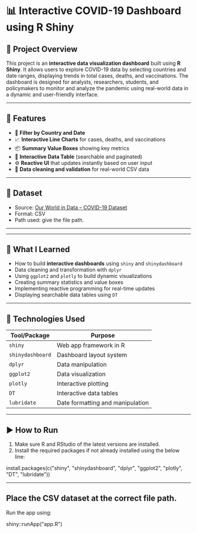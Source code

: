 # 📊 Interactive COVID-19 Dashboard using R Shiny

## 📝 Project Overview

This project is an **interactive data visualization dashboard** built using **R Shiny**. It allows users to explore COVID-19 data by selecting countries and date ranges, displaying trends in total cases, deaths, and vaccinations. The dashboard is designed for analysts, researchers, students, and policymakers to monitor and analyze the pandemic using real-world data in a dynamic and user-friendly interface.

---

## 🎯 Features

- 🔎 **Filter by Country and Date**  
- 📈 **Interactive Line Charts** for cases, deaths, and vaccinations  
- 📦 **Summary Value Boxes** showing key metrics  
- 🧾 **Interactive Data Table** (searchable and paginated)  
- ⚙️ **Reactive UI** that updates instantly based on user input  
- 🧹 **Data cleaning and validation** for real-world CSV data  

---

## 📁 Dataset

- Source: [Our World in Data – COVID-19 Dataset](https://ourworldindata.org/coronavirus-source-data)  
- Format: CSV  
- Path used: give the file path.

---


---

## 🧠 What I Learned

- How to build **interactive dashboards** using `shiny` and `shinydashboard`
- Data cleaning and transformation with `dplyr`
- Using `ggplot2` and `plotly` to build dynamic visualizations
- Creating summary statistics and value boxes
- Implementing reactive programming for real-time updates
- Displaying searchable data tables using `DT`

---

## 🧰 Technologies Used

| Tool/Package     | Purpose                          |
|------------------|----------------------------------|
| `shiny`          | Web app framework in R           |
| `shinydashboard` | Dashboard layout system          |
| `dplyr`          | Data manipulation                |
| `ggplot2`        | Data visualization               |
| `plotly`         | Interactive plotting             |
| `DT`             | Interactive data tables          |
| `lubridate`      | Date formatting and manipulation |

---

## ▶️ How to Run

1. Make sure R and RStudio of the latest versions are installed.
2. Install the required packages if not already installed using the below line:

install.packages(c("shiny", "shinydashboard", "dplyr", "ggplot2", "plotly", "DT", "lubridate"))


---

## Place the CSV dataset at the correct file path.

Run the app using:

shiny::runApp("app.R")


